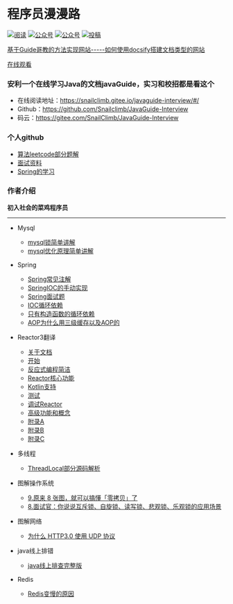 # 程序员漫漫路

<p>
  <a href="https://hduhuximing.github.io/my_blog/"><img src="https://img.shields.io/badge/阅读-read-brightgreen.svg" alt="阅读"></a>
  <a href="#公众号"><img src="https://img.shields.io/badge/%E5%85%AC%E4%BC%97%E5%8F%B7-JavaGuide-lightgrey.svg" alt="公众号"></a>
  <a href="#公众号"><img src="https://img.shields.io/badge/PDF-Java面试突击-important.svg" alt="公众号"></a>
  <a href="https://xiaozhuanlan.com/javainterview?rel=javaguide"><img src="https://img.shields.io/badge/Java-面试指南-important" alt="投稿"></a>
</p>

[基于Guide哥教的方法实现网站-----如何使用docsify搭建文档类型的网站](./docs/how-to-use-docsify.md)

[在线观看](https://hduhuximing.github.io/my_blog/.)

### 安利一个在线学习Java的文档javaGuide，实习和校招都是看这个

- 在线阅读地址：https://snailclimb.gitee.io/javaguide-interview/#/
- Github：https://github.com/Snailclimb/JavaGuide-Interview
- 码云：https://gitee.com/SnailClimb/JavaGuide-Interview

### 个人github

- [算法leetcode部分题解](https://github.com/hduhuximing/MathAndInterview)
- [面试资料](https://github.com/hduhuximing/workspace)
- [Spring的学习](https://github.com/hduhuximing/SpringLearn/network/alerts)

### 作者介绍

**初入社会的菜鸡程序员**

----


* Mysql

  * [mysql锁简单讲解](./docs/Mysql/面试命中率90%25的点%20——%20MySQL锁.md)
  * [mysql优化原理简单讲解](./docs/Mysql/MySQL优化原理简单讲解.md)

* Spring

  * [Spring常见注解](./docs/Spring/常见的%20Spring%20注解概览.md)
  * [SpringIOC的手动实现](./docs/Spring/SpringIOC.md)
  * [Spring面试题](./docs/Spring/Spring经典面试题汇总.md)
  * [IOC循环依赖](./docs/Spring/IOC之循环依赖处理.md)
  * [只有构造函数的循环依赖](./docs/Spring/Spring只有构造器注入的时候会出现循环依赖问题.md)
  * [AOP为什么用三级缓存以及AOP的](./docs/Spring/spring为什么用三级缓存以及AOP.md)
  
* Reactor3翻译

  * [关于文档](./docs/Reactor3/1、关于文档.md)
  * [开始](./docs/Reactor3/2、开始.md)
  * [反应式编程简洁](./docs/Reactor3/3、反应式编程简介.md)
  * [Reactor核心功能](./docs/Reactor3/4、Reactor核心功能.md)
  * [Kotlin支持](./docs/Reactor3/5、Kotlin支持.md)
  * [测试](./docs/Reactor3/6、测试.md)
  * [调试Reactor](./docs/Reactor3/7、调试Reactor.md)
  * [高级功能和概念](./docs/Reactor3/8、高级功能和概念.md)
  * [附录A](./docs/Reactor3/附录A.md)
  * [附录B](./docs/Reactor3/附录B.md)
  * [附录C](./docs/Reactor3/附录C.md)

* 多线程

  * [ThreadLocal部分源码解析](./docs/Concurrent/ThreadLocal%20部分源码.md)

* 图解操作系统

  * [9.原来 8 张图，就可以搞懂「零拷贝」了](./docs/小林coding/原来8张图就可以搞懂「零拷贝」了.md)
  * [8.面试官：你说说互斥锁、自旋锁、读写锁、悲观锁、乐观锁的应用场景](./docs/小林coding/互斥锁、自旋锁、读写锁、悲观锁、乐观锁.md)
  
* 图解网络

  * [为什么 HTTP3.0 使用 UDP 协议](./docs/小林coding/为什么HTTP3.0使用UDP协议.md)

* java线上排错

  * [java线上排查完整版](./docs/Error/JAVA%20线上故障排查完整套路，从%20CPU、磁盘、内存、网络、GC%20一条龙！.md)
  
* Redis

  * [Redis变慢的原因](./docs/Redis/你的Redis为什么变慢了？.md)



